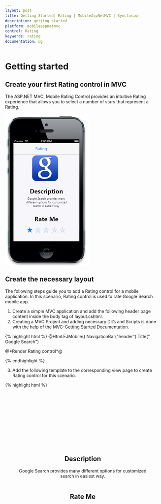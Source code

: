 ```yaml
---
layout: post
title: Getting Started| Rating | MobileAspNetMVC | Syncfusion
description: getting started
platform: mobileaspnetmvc
control: Rating
keywords: rating
documentation: ug
---
```


# Getting started

## Create your first Rating control in MVC

The ASP.NET MVC, Mobile Rating Control provides an intuitive Rating experience that allows you to select a number of stars that represent a Rating.


![](Getting-Started_images/Getting-Started_img1.png)



## Create the necessary layout

The following steps guide you to add a Rating control for a mobile application. In this scenario, Rating control is used to rate Google Search mobile app. 

1. Create a simple MVC application and add the following header page content inside the body tag of layout.cshtml. 
2. Creating a MVC Project and adding necessary Dll’s and Scripts is done with the help of the [MVC-Getting Started](https://help.syncfusion.com/aspnetmvc/getting-started) Documentation.
   
{% highlight html %}
   @Html.EJMobile().NavigationBar("header").Title(" Google Search")

<div>
    @*Render Rating control*@
</div>

{% endhighlight %}
   


3. Add the following template to the corresponding view page to create Rating control for this scenario.
   
{% highlight html %}
    <div id="content">
        <div align="center" id="form" style="margin: 20px;">
            <div id="image">
                <!-- to display the google image -->
            </div>
            <div style="padding: 0 20px;">
                <h2>
                    Description
                </h2>
                 Google Search provides many different options for customized search in easiest way.
                <br /><br />
                <h2>
                    Rate Me
                </h2>
            </div>
            <!-- Need to render rating here -->
        </div>
        <!-- Scroll panel -->
        <div data-role="ejmscrollpanel" data-ej-target="content">
        </div>
    </div>
<style>
    #image {
        background: url("http://js.syncfusion.com/UG/Mobile/Content/google.png") no-repeat;
        height: 140px;
        width: 140px;
        margin-top: 50px;
    }

    #form h2 {
        font-weight: bold;
    }
   
{% endhighlight %}

## Adding Rating control

1. To add a Rating control you need to call “Rating” helper. Initially MobileRating control is rendered with default values of all the properties and you can easily customize MobileRating control by changing their properties according to your requirement.  
   
{% highlight html %}
   
		@Html.EJMobile().Rating("rating")
        
{% endhighlight %}
   


2. Execute this code to render a Rating control to rate the application by selecting the stars. For more details, to run the samples refer "Common Getting Started" section.



   ![](Getting-Started_images/Getting-Started_img1.png)



## Set precision

You can customize the Rating precision based on your requirement. You can achieve this by setting the Precision property that allows you to rate more precisely. 

The Rating control supports three precision modes as follows. 

1. In full precision, you can rate the item with complete precise (Example: 1, 2). 
2. In half precision, you can rate the item with half precise (Example: 1.5, 2.5) instead of complete precise. 
3. In exact precision, you can rate the item with exact precise (Example: 3.2, 4.6). In this scenario, you can set the precision mode to Exact.

{% highlight html %}

		 @Html.EJMobile().Rating("rating").Precision(Precision.Exact).Value(2)


{% endhighlight %}
   

![](Getting-Started_images/Getting-Started_img2.png)



